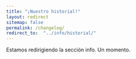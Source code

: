 ```yaml
---
title: "¡Nuestro historial!"
layout: redirect
sitemap: false
permalink: /changelog/
redirect_to:  "../info/historial/"
---
```

Estamos redirigiendo la sección info. Un momento.
